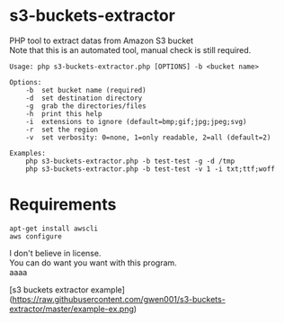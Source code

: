 # s3-buckets-extractor
PHP tool to extract datas from Amazon S3 bucket  
Note that this is an automated tool, manual check is still required.  

```
Usage: php s3-buckets-extractor.php [OPTIONS] -b <bucket name>

Options:
	-b	set bucket name (required)
	-d	set destination directory
	-g	grab the directories/files
	-h	print this help
	-i	extensions to ignore (default=bmp;gif;jpg;jpeg;svg)
	-r	set the region
	-v	set verbosity: 0=none, 1=only readable, 2=all (default=2)

Examples:
	php s3-buckets-extractor.php -b test-test -g -d /tmp
	php s3-buckets-extractor.php -b test-test -v 1 -i txt;ttf;woff
```

# Requirements
```
apt-get install awscli
aws configure
```

I don't believe in license.  
You can do want you want with this program.  
aaaa

[s3 buckets extractor example] (https://raw.githubusercontent.com/gwen001/s3-buckets-extractor/master/example-ex.png)
